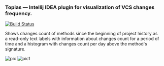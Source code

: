 ### Topias &mdash; Intellij IDEA plugin for visualization of VCS changes frequency.

[![Build Status](https://travis-ci.org/ml-in-programming/topias.svg?branch=master)](https://travis-ci.org/ml-in-programming/topias)

Shows changes count of methods since the beginning of project history as a read-only text labels with information about changes count for a period of time and a histogram with changes count per day above the method's signature.

![pic](https://i.imgur.com/2NklP9J.png)
![pic1](https://i.imgur.com/1Og2nWO.png)
